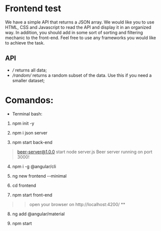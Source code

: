 # Frontend test

We have a simple API that returns a JSON array. We would like you to use HTML, CSS and Javascript to read the API and display it in an organized way. In addition, you should add in some sort of sorting and filtering mechanic to the front-end. Feel free to use any frameworks you would like to achieve the task.

## API

* */* returns all data;
* */random/<n>* returns a random subset of the data. Use this if you need a smaller dataset;

# Comandos:
- Terminal bash:
  
1. npm init -y
  
2. npm i json server
  
3. npm start back-end

> beer-server@1.0.0 start
> node server.js
> Beer server running on port 3000!

4. npm i -g @angular/cli

5. ng new frontend --minimal

6. cd frontend

7. npm start front-end

>> open your browser on http://localhost:4200/ **

8. ng add @angular/material

9. npm start
